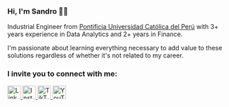 ### Hi, I'm Sandro 👨‍💻

Industrial Engineer from [Pontificia Universidad Católica del Perú](https://www.pucp.edu.pe/en/) with 3+ years experience in Data Analytics and 2+ years in Finance.

I'm passionate about learning everything necessary to add value to these solutions regardless of whether it's not related to my career.
<!--
**Sandreke/Sandreke** is a ✨ _special_ ✨ repository because its `README.md` (this file) appears on your GitHub profile.

Here are some ideas to get you started:

- 🔭 I’m currently working on ...
- 🌱 I’m currently learning ...
- 👯 I’m looking to collaborate on ...
- 🤔 I’m looking for help with ...
- 💬 Ask me about ...
- 📫 How to reach me: ...
- 😄 Pronouns: ...
- ⚡ Fun fact: ...
-->
### I invite you to connect with me:
<a href="https://www.linkedin.com/in/sandroagama/" target="_blank" rel="nofollow">
    <img src="https://user-images.githubusercontent.com/64377961/171752276-9ee0d0b7-e6b9-4790-9b66-a51cff145566.png" alt="LinkedIn" width="30px" height="30px" />
</a>
<a href="https://instagram.com/sandreke99" target="_blank" rel="nofollow">
    <img src="https://user-images.githubusercontent.com/64377961/171752270-01eb1246-3961-4055-8053-2a9786f8cc66.png" alt="Instagram" width="30px" height="30px" />
</a>
<a href="https://www.tiktok.com/@sandreke99" target="_blank" rel="nofollow">
    <img src="https://user-images.githubusercontent.com/64377961/171752266-0c45d704-55fa-4759-aee5-01d3395de134.png" alt="TikTok" width="30px" height="30px" />
</a>
<a href="https://www.youtube.com/channel/UC8lqNrzucZD-tbdbJu-zHmw/videos" target="_blank" rel="nofollow">
    <img src="https://user-images.githubusercontent.com/64377961/171752486-93ceb98b-f307-4c8f-9c6a-c4d5302f57f9.png" alt="YouTube" width="30px" height="30px" />
</a>
